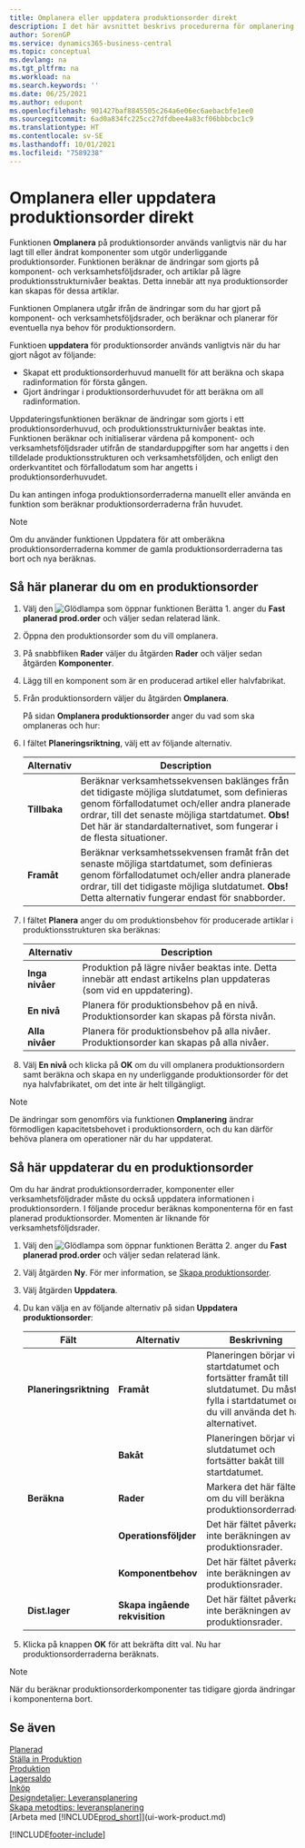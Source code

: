 ```yaml
---
title: Omplanera eller uppdatera produktionsorder direkt
description: I det här avsnittet beskrivs procedurerna för omplanering av produktionsorder och uppdatering av tillverkningsorder direkt.
author: SorenGP
ms.service: dynamics365-business-central
ms.topic: conceptual
ms.devlang: na
ms.tgt_pltfrm: na
ms.workload: na
ms.search.keywords: ''
ms.date: 06/25/2021
ms.author: edupont
ms.openlocfilehash: 901427baf8845505c264a6e06ec6aebacbfe1ee0
ms.sourcegitcommit: 6ad0a834fc225cc27dfdbee4a83cf06bbbcbc1c9
ms.translationtype: HT
ms.contentlocale: sv-SE
ms.lasthandoff: 10/01/2021
ms.locfileid: "7589238"
---
```

# <a name="replan-or-refresh-production-orders-directly"></a>Omplanera eller uppdatera produktionsorder direkt
Funktionen **Omplanera** på produktionsorder används vanligtvis när du har lagt till eller ändrat komponenter som utgör underliggande produktionsorder. Funktionen beräknar de ändringar som gjorts på komponent- och verksamhetsföljdsrader, och artiklar på lägre produktionsstrukturnivåer beaktas. Detta innebär att nya produktionsorder kan skapas för dessa artiklar.  

Funktionen Omplanera utgår ifrån de ändringar som du har gjort på komponent- och verksamhetsföljdsrader, och beräknar och planerar för eventuella nya behov för produktionsordern.  

Funktioen **uppdatera** för produktionsorder används vanligtvis när du har gjort något av följande:

- Skapat ett produktionsorderhuvud manuellt för att beräkna och skapa radinformation för första gången.
- Gjort ändringar i produktionsorderhuvudet för att beräkna om all radinformation.

Uppdateringsfunktionen beräknar de ändringar som gjorts i ett produktionsorderhuvud, och produktionsstrukturnivåer beaktas inte. Funktionen beräknar och initialiserar värdena på komponent- och verksamhetsföljdsrader utifrån de standarduppgifter som har angetts i den tilldelade produktionsstrukturen och verksamhetsföljden, och enligt den orderkvantitet och förfallodatum som har angetts i produktionsorderhuvudet.

Du kan antingen infoga produktionsorderraderna manuellt eller använda en funktion som beräknar produktionsorderraderna från huvudet.  

> [!NOTE]
> Om du använder funktionen Uppdatera för att omberäkna produktionsorderraderna kommer de gamla produktionsorderraderna tas bort och nya beräknas.  

## <a name="to-replan-a-production-order"></a>Så här planerar du om en produktionsorder

1. Välj den ![Glödlampa som öppnar funktionen Berätta 1.](media/ui-search/search_small.png "Berätta vad du vill göra") anger du **Fast planerad prod.order** och väljer sedan relaterad länk.  
2. Öppna den produktionsorder som du vill omplanera.  
3. På snabbfliken **Rader** väljer du åtgärden **Rader** och väljer sedan åtgärden **Komponenter**.  
4. Lägg till en komponent som är en producerad artikel eller halvfabrikat.  
5. Från produktionsordern väljer du åtgärden **Omplanera**.  

    På sidan **Omplanera produktionsorder** anger du vad som ska omplaneras och hur:  
6. I fältet **Planeringsriktning**, välj ett av följande alternativ.  

    | Alternativ | Description |
    |--|--|
    | **Tillbaka** | Beräknar verksamhetssekvensen baklänges från det tidigaste möjliga slutdatumet, som definieras genom förfallodatumet och/eller andra planerade ordrar, till det senaste möjliga startdatumet. **Obs!**  Det här är standardalternativet, som fungerar i de flesta situationer. |
    | **Framåt** | Beräknar verksamhetssekvensen framåt från det senaste möjliga startdatumet, som definieras genom förfallodatumet och/eller andra planerade ordrar, till det tidigaste möjliga slutdatumet. **Obs!**  Detta alternativ fungerar endast för snabborder. |

7. I fältet **Planera** anger du om produktionsbehov för producerade artiklar i produktionsstrukturen ska beräknas:  

    |Alternativ|Description|  
    |----------------------------------|---------------------------------------|  
    |**Inga nivåer**|Produktion på lägre nivåer beaktas inte. Detta innebär att endast artikelns plan uppdateras (som vid en uppdatering).|  
    |**En nivå**|Planera för produktionsbehov på en nivå. Produktionsorder kan skapas på första nivån.|  
    |**Alla nivåer**|Planera för produktionsbehov på alla nivåer. Produktionsorder kan skapas på alla nivåer.|  

8. Välj **En nivå** och klicka på **OK** om du vill omplanera produktionsordern samt beräkna och skapa en ny underliggande produktionsorder för det nya halvfabrikatet, om det inte är helt tillgängligt.  

> [!NOTE]  
> De ändringar som genomförs via funktionen **Omplanering** ändrar förmodligen kapacitetsbehovet i produktionsordern, och du kan därför behöva planera om operationer när du har uppdaterat.  

## <a name="to-refresh-a-production-order"></a>Så här uppdaterar du en produktionsorder

Om du har ändrat produktionsorderrader, komponenter eller verksamhetsföljdrader måste du också uppdatera informationen i produktionsordern. I följande procedur beräknas komponenterna för en fast planerad produktionsorder. Momenten är liknande för verksamhetsföljdsrader.

1. Välj den ![Glödlampa som öppnar funktionen Berätta 2.](media/ui-search/search_small.png "Berätta vad du vill göra") anger du **Fast planerad prod.order** och väljer sedan relaterad länk.  
2. Välj åtgärden **Ny**. För mer information, se [Skapa produktionsorder](production-how-to-create-production-orders.md).  
3. Välj åtgärden **Uppdatera**.
4. Du kan välja en av följande alternativ på sidan **Uppdatera produktionsorder**:

    |Fält|Alternativ|Beskrivning|  
    |----------------------------------|---------------|---------------------------------------|  
    |**Planeringsriktning**|**Framåt**|Planeringen börjar vid startdatumet och fortsätter framåt till slutdatumet. Du måste fylla i startdatumet om du vill använda det här alternativet.|  
    ||**Bakåt**|Planeringen börjar vid slutdatumet och fortsätter bakåt till startdatumet.|  
    |**Beräkna**|**Rader**|Markera det här fältet om du vill beräkna produktionsorderrader.|  
    ||**Operationsföljder**|Det här fältet påverkar inte beräkningen av produktionsrader.|  
    ||**Komponentbehov**|Det här fältet påverkar inte beräkningen av produktionsrader.|  
    |**Dist.lager**|**Skapa ingående rekvisition**|Det här fältet påverkar inte beräkningen av produktionsrader.|  

5. Klicka på knappen **OK** för att bekräfta ditt val. Nu har produktionsorderraderna beräknats.

> [!NOTE]  
> När du beräknar produktionsorderkomponenter tas tidigare gjorda ändringar i komponenterna bort.

## <a name="see-also"></a>Se även

[Planerad](production-planning.md)  
[Ställa in Produktion](production-configure-production-processes.md)  
[Produktion](production-manage-manufacturing.md)    
[Lagersaldo](inventory-manage-inventory.md)  
[Inköp](purchasing-manage-purchasing.md)  
[Designdetaljer: Leveransplanering](design-details-supply-planning.md)   
[Skapa metodtips: leveransplanering](setup-best-practices-supply-planning.md)  
[Arbeta med [!INCLUDE[prod_short](includes/prod_short.md)]](ui-work-product.md)


[!INCLUDE[footer-include](includes/footer-banner.md)]